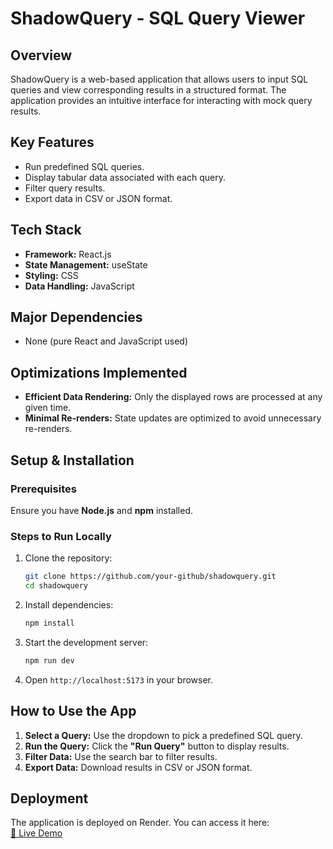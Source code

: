 # ShadowQuery - SQL Query Viewer

## Overview
ShadowQuery is a web-based application that allows users to input SQL queries and view corresponding results in a structured format. The application provides an intuitive interface for interacting with mock query results.

## Key Features
- Run predefined SQL queries.
- Display tabular data associated with each query.
- Filter query results.
- Export data in CSV or JSON format.

## Tech Stack
- **Framework:** React.js
- **State Management:** useState
- **Styling:** CSS
- **Data Handling:** JavaScript

## Major Dependencies
- None (pure React and JavaScript used)

## Optimizations Implemented
- **Efficient Data Rendering:** Only the displayed rows are processed at any given time.
- **Minimal Re-renders:** State updates are optimized to avoid unnecessary re-renders.

## Setup & Installation

### Prerequisites
Ensure you have **Node.js** and **npm** installed.

### Steps to Run Locally
1. Clone the repository:
   ```sh
   git clone https://github.com/your-github/shadowquery.git
   cd shadowquery
   ```
2. Install dependencies:
   ```sh
   npm install
   ```
3. Start the development server:
   ```sh
   npm run dev
   ```
4. Open `http://localhost:5173` in your browser.

## How to Use the App
1. **Select a Query:** Use the dropdown to pick a predefined SQL query.
2. **Run the Query:** Click the **"Run Query"** button to display results.
3. **Filter Data:** Use the search bar to filter results.
4. **Export Data:** Download results in CSV or JSON format.

## Deployment
The application is deployed on Render. You can access it here:  
[🔗 Live Demo](https://shadowquery.onrender.com)
